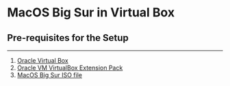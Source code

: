 # MacOS Big Sur in Virtual Box 

## Pre-requisites for the Setup
---
1. [Oracle Virtual Box](https://www.virtualbox.org/)
2. [Oracle VM VirtualBox Extension Pack](https://www.virtualbox.org/wiki/Downloads)
3. [MacOS Big Sur ISO file]()